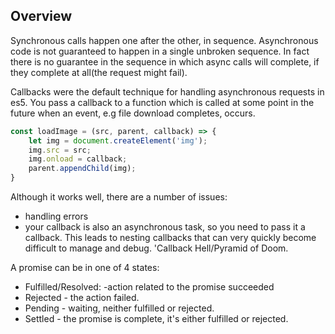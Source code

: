 ## Overview
Synchronous calls happen one after the other, in sequence. Asynchronous code is not guaranteed to happen in a single unbroken sequence. In fact there is no guarantee in the sequence in which async calls will complete, if they complete at all(the request might fail).

Callbacks were the default technique for handling asynchronous requests in es5. You pass a callback to a function which is called  at some point in the future when an event, e.g file download completes, occurs.

```javascript
const loadImage = (src, parent, callback) => {
    let img = document.createElement('img');
    img.src = src;
    img.onload = callback;
    parent.appendChild(img);
}
```


Although it works well, there are a number of issues:
 * handling errors
 * your callback is also an asynchronous task, so you need to pass it a callback. This leads to nesting callbacks that can very quickly become difficult to manage and debug. 'Callback Hell/Pyramid of Doom.
 
A promise can be in one of 4 states:
 * Fulfilled/Resolved: -action related to the promise succeeded
 * Rejected - the action failed.
 * Pending - waiting, neither fulfilled or rejected.
 * Settled - the promise is complete, it's either fulfilled or rejected.